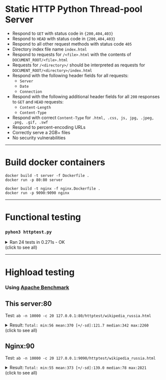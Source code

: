 # Static HTTP Python Thread-pool Server

* Respond to `GET` with status code in `{200,404,403}`
* Respond to `HEAD` with status code in `{200,404,403}`
* Respond to all other request methods with status code `405`
* Directory index file name `index.html`
* Respond to requests for `/<file>.html` with the contents of `DOCUMENT_ROOT/<file>.html`
* Requests for `/<directory>/` should be interpreted as requests for `DOCUMENT_ROOT/<directory>/index.html`
* Respond with the following header fields for all requests:
  * `Server`
  * `Date`
  * `Connection`
* Respond with the following additional header fields for all `200` responses to `GET` and `HEAD` requests:
  * `Content-Length`
  * `Content-Type`
* Respond with correct `Content-Type` for `.html, .css, js, jpg, .jpeg, .png, .gif, .swf`
* Respond to percent-encoding URLs
* Correctly serve a 2GB+ files
* No security vulnerabilities

---------------------------
# Build docker containers

```
docker build -t server -f Dockerfile .
docker run -p 80:80 server
```

```
docker build -t nginx -f nginx.Dockerfile .
docker run -p 9090:9090 nginx
```

--------------------------
# Functional testing
### `pyhon3 httptest.py`
<details><summary>Ran 24 tests in 0.271s - OK<br>
(click to see all)</summary>
  <code>

    test_directory_index (__main__.HttpServer)
    directory index file exists ... ok
    test_document_root_escaping (__main__.HttpServer)
    document root escaping forbidden ... ok
    test_empty_request (__main__.HttpServer)
    Send empty line ... ok
    test_file_in_nested_folders (__main__.HttpServer)
    file located in nested folders ... ok
    test_file_not_found (__main__.HttpServer)
    absent file returns 404 ... ok
    test_file_type_css (__main__.HttpServer)
    Content-Type for .css ... ok
    test_file_type_gif (__main__.HttpServer)
    Content-Type for .gif ... ok
    test_file_type_html (__main__.HttpServer)
    Content-Type for .html ... ok
    test_file_type_jpeg (__main__.HttpServer)
    Content-Type for .jpeg ... ok
    test_file_type_jpg (__main__.HttpServer)
    Content-Type for .jpg ... ok
    test_file_type_js (__main__.HttpServer)
    Content-Type for .js ... ok
    test_file_type_png (__main__.HttpServer)
    Content-Type for .png ... ok
    test_file_type_swf (__main__.HttpServer)
    Content-Type for .swf ... ok
    test_file_urlencoded (__main__.HttpServer)
    urlencoded filename ... ok
    test_file_with_dot_in_name (__main__.HttpServer)
    file with two dots in name ... ok
    test_file_with_query_string (__main__.HttpServer)
    query string with get params ... ok
    test_file_with_slash_after_filename (__main__.HttpServer)
    slash after filename ... ok
    test_file_with_spaces (__main__.HttpServer)
    filename with spaces ... ok
    test_head_method (__main__.HttpServer)
    head method support ... ok
    test_index_not_found (__main__.HttpServer)
    directory index file absent ... ok
    test_large_file (__main__.HttpServer)
    large file downloaded correctly ... ok
    test_post_method (__main__.HttpServer)
    post method forbidden ... ok
    test_request_without_two_newlines (__main__.HttpServer)
    Send GET without to newlines ... ok
    test_server_header (__main__.HttpServer)
    Server header exists ... ok

    ----------------------------------------------------------------------
    Ran 24 tests in 0.271s
    
    OK

  </code>
</details>

----------------------
# Highload testing
### Using [Apache Benchmark](https://httpd.apache.org/docs/2.4/programs/ab.html)

## This server:80
Test:
`ab -n 10000 -c 20 127.0.0.1:80/httptest/wikipedia_russia.html`

<details>
<summary>Result: <code>Total: min:56 mean:370 [+/-sd]:121.7 median:342 max:2260</code><br>
(click to see all)</summary>
<code>

    This is ApacheBench, Version 2.3 <$Revision: 1879490 $>
    Copyright 1996 Adam Twiss, Zeus Technology Ltd, http://www.zeustech.net/
    Licensed to The Apache Software Foundation, http://www.apache.org/
    
    Benchmarking 127.0.0.1 (be patient)
    Completed 1000 requests
    Completed 2000 requests
    Completed 3000 requests
    Completed 4000 requests
    Completed 5000 requests
    Completed 6000 requests
    Completed 7000 requests
    Completed 8000 requests
    Completed 9000 requests
    Completed 10000 requests
    Finished 10000 requests
    
    
    Server Software:        Python
    Server Hostname:        127.0.0.1
    Server Port:            80
    
    Document Path:          /httptest/wikipedia_russia.html
    Document Length:        954824 bytes
    
    Concurrency Level:      20
    Time taken for tests:   185.101 seconds
    Complete requests:      10000
    Failed requests:        5
       (Connect: 0, Receive: 0, Length: 5, Exceptions: 0)
    Total transferred:      9545931432 bytes
    HTML transferred:       9544371432 bytes
    Requests per second:    54.02 [#/sec] (mean)
    Time per request:       370.201 [ms] (mean)
    Time per request:       18.510 [ms] (mean, across all concurrent requests)
    Transfer rate:          50362.86 [Kbytes/sec] received
    
    Connection Times (ms)
                  min  mean[+/-sd] median   max
    Connect:        0    1   0.4      1      12
    Processing:    55  369 121.6    341    2259
    Waiting:       10   33  18.8     29     362
    Total:         56  370 121.7    342    2260
    
    Percentage of the requests served within a certain time (ms)
      50%    342
      66%    371
      75%    390
      80%    407
      90%    472
      95%    564
      98%    688
      99%    770
     100%   2260 (longest request)

</code>
</details>

## Nginx:90

Test:
`ab -n 10000 -c 20 127.0.0.1:9090/httptest/wikipedia_russia.html`

<details>
<summary>Result: <code>Total: min:55 mean:373 [+/-sd]:139.0 median:78 max:2821</code><br>
(click to see all)</summary>
<code>

    This is ApacheBench, Version 2.3 <$Revision: 1879490 $>
    Copyright 1996 Adam Twiss, Zeus Technology Ltd, http://www.zeustech.net/
    Licensed to The Apache Software Foundation, http://www.apache.org/
    
    Benchmarking 127.0.0.1 (be patient)
    Completed 1000 requests
    Completed 2000 requests
    Completed 3000 requests
    Completed 4000 requests
    Completed 5000 requests
    Completed 6000 requests
    Completed 7000 requests
    Completed 8000 requests
    Completed 9000 requests
    Completed 10000 requests
    Finished 10000 requests
    
    
    Server Software:        nginx/1.23.1
    Server Hostname:        127.0.0.1
    Server Port:            9090
    
    Document Path:          /httptest/wikipedia_russia.html
    Document Length:        954824 bytes
    
    Concurrency Level:      20
    Time taken for tests:   186.804 seconds
    Complete requests:      10000
    Failed requests:        4
       (Connect: 0, Receive: 0, Length: 4, Exceptions: 0)
    Total transferred:      9548249928 bytes
    HTML transferred:       9545869928 bytes
    Requests per second:    53.53 [#/sec] (mean)
    Time per request:       373.607 [ms] (mean)
    Time per request:       18.680 [ms] (mean, across all concurrent requests)
    Transfer rate:          49915.85 [Kbytes/sec] received
    
    Connection Times (ms)
                  min  mean[+/-sd] median   max
    Connect:        0    1   0.4      1       7
    Processing:    55  373 138.9    350    2820
    Waiting:       10   33  19.1     29     402
    Total:         55  373 139.0    350    2821
    
    Percentage of the requests served within a certain time (ms)
      50%    350
      66%    378
      75%    399
      80%    413
      90%    466
      95%    526
      98%    623
      99%    768
     100%   2821 (longest request)

</code>
</details>
